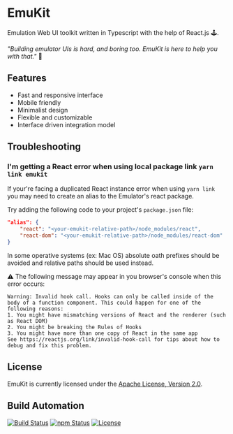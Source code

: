 # EmuKit

Emulation Web UI toolkit written in Typescript with the help of React.js 🕹️.

*"Building emulator UIs is hard, and boring too. EmuKit is here to help you with that."* 🤖

## Features

* Fast and responsive interface
* Mobile friendly
* Minimalist design
* Flexible and customizable
* Interface driven integration model

## Troubleshooting

### I'm getting a React error when using local package link `yarn link emukit`

If your're facing a duplicated React instance error when using `yarn link` you may need to create an alias to the Emulator's react package.

Try adding the following code to your project's `package.json` file:

```json
"alias": {
    "react": "<your-emukit-relative-path>/node_modules/react",
    "react-dom": "<your-emukit-relative-path>/node_modules/react-dom"
}
```

In some operative systems (ex: Mac OS) absolute oath prefixes should be avoided and relative paths should be used instead.

⚠️ The following message may appear in you browser's console when this error occurs:

```text
Warning: Invalid hook call. Hooks can only be called inside of the body of a function component. This could happen for one of the following reasons:
1. You might have mismatching versions of React and the renderer (such as React DOM)
2. You might be breaking the Rules of Hooks
3. You might have more than one copy of React in the same app
See https://reactjs.org/link/invalid-hook-call for tips about how to debug and fix this problem.
```

## License

EmuKit is currently licensed under the [Apache License, Version 2.0](http://www.apache.org/licenses/).

## Build Automation

[![Build Status](https://github.com/joamag/emukit/workflows/Main%20Workflow/badge.svg)](https://github.com/joamag/emukit/actions)
[![npm Status](https://img.shields.io/npm/v/emukit.svg)](https://www.npmjs.com/package/emukit)
[![License](https://img.shields.io/badge/license-Apache%202.0-blue.svg)](https://www.apache.org/licenses/)
